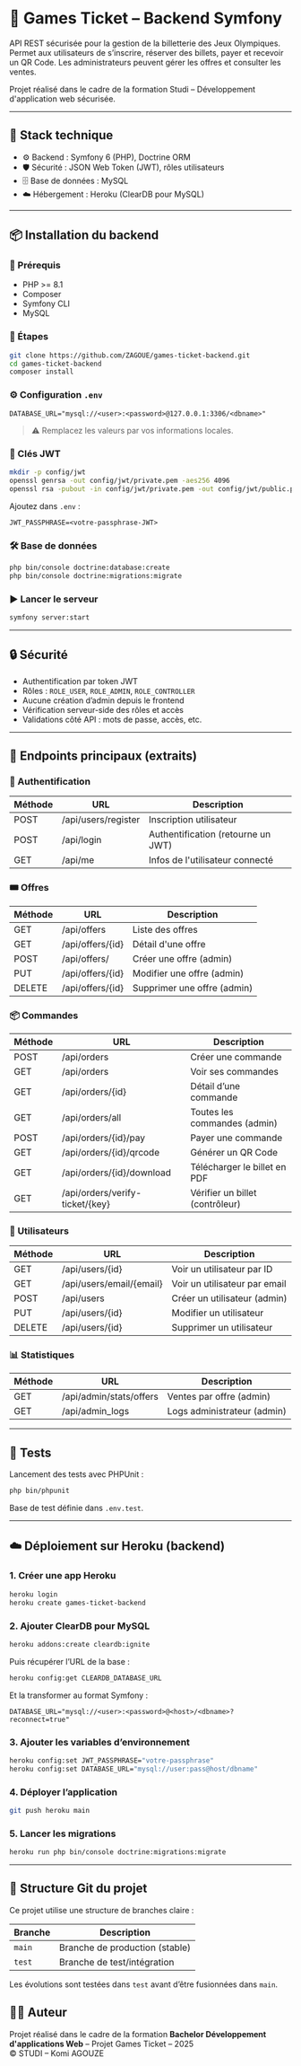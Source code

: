 # 🎫 Games Ticket – Backend Symfony

API REST sécurisée pour la gestion de la billetterie des Jeux Olympiques.  
Permet aux utilisateurs de s’inscrire, réserver des billets, payer et recevoir un QR Code. Les administrateurs peuvent gérer les offres et consulter les ventes.

Projet réalisé dans le cadre de la formation Studi – Développement d'application web sécurisée.

---

## 🧰 Stack technique

- ⚙️ Backend : Symfony 6 (PHP), Doctrine ORM
- 🛡️ Sécurité : JSON Web Token (JWT), rôles utilisateurs
- 🗄️ Base de données : MySQL
- ☁️ Hébergement : Heroku (ClearDB pour MySQL)

---

## 📦 Installation du backend

### 🔧 Prérequis

- PHP >= 8.1
- Composer
- Symfony CLI
- MySQL

### 🚀 Étapes

```bash
git clone https://github.com/ZAGOUE/games-ticket-backend.git
cd games-ticket-backend
composer install
```

### ⚙️ Configuration `.env`

```env
DATABASE_URL="mysql://<user>:<password>@127.0.0.1:3306/<dbname>"
```

> ⚠️ Remplacez les valeurs par vos informations locales.

### 🔐 Clés JWT

```bash
mkdir -p config/jwt
openssl genrsa -out config/jwt/private.pem -aes256 4096
openssl rsa -pubout -in config/jwt/private.pem -out config/jwt/public.pem
```

Ajoutez dans `.env` :

```env
JWT_PASSPHRASE=<votre-passphrase-JWT>
```

### 🛠️ Base de données

```bash
php bin/console doctrine:database:create
php bin/console doctrine:migrations:migrate
```

### ▶️ Lancer le serveur

```bash
symfony server:start
```

---

## 🔒 Sécurité

- Authentification par token JWT
- Rôles : `ROLE_USER`, `ROLE_ADMIN`, `ROLE_CONTROLLER`
- Aucune création d’admin depuis le frontend
- Vérification serveur-side des rôles et accès
- Validations côté API : mots de passe, accès, etc.

---

## 📡 Endpoints principaux (extraits)

### 🔐 Authentification
| Méthode | URL                                      | Description                                 |
|---------|-------------------------------------------|---------------------------------------------|
| POST    | /api/users/register                       | Inscription utilisateur                      |
| POST    | /api/login                                | Authentification (retourne un JWT)           |
| GET     | /api/me                                   | Infos de l'utilisateur connecté              |

### 🎟️ Offres
| Méthode | URL                    | Description                  |
|---------|-------------------------|------------------------------|
| GET     | /api/offers             | Liste des offres             |
| GET     | /api/offers/{id}        | Détail d'une offre           |
| POST    | /api/offers/            | Créer une offre (admin)      |
| PUT     | /api/offers/{id}        | Modifier une offre (admin)   |
| DELETE  | /api/offers/{id}        | Supprimer une offre (admin)  |

### 📦 Commandes
| Méthode | URL                                | Description                         |
|---------|-------------------------------------|-------------------------------------|
| POST    | /api/orders                         | Créer une commande                   |
| GET     | /api/orders                         | Voir ses commandes                   |
| GET     | /api/orders/{id}                    | Détail d’une commande                |
| GET     | /api/orders/all                     | Toutes les commandes (admin)        |
| POST    | /api/orders/{id}/pay                | Payer une commande                   |
| GET     | /api/orders/{id}/qrcode             | Générer un QR Code                   |
| GET     | /api/orders/{id}/download           | Télécharger le billet en PDF         |
| GET     | /api/orders/verify-ticket/{key}     | Vérifier un billet (contrôleur)      |

### 👤 Utilisateurs
| Méthode | URL                                | Description                         |
|---------|-------------------------------------|-------------------------------------|
| GET     | /api/users/{id}                     | Voir un utilisateur par ID          |
| GET     | /api/users/email/{email}            | Voir un utilisateur par email       |
| POST    | /api/users                          | Créer un utilisateur (admin)        |
| PUT     | /api/users/{id}                     | Modifier un utilisateur             |
| DELETE  | /api/users/{id}                     | Supprimer un utilisateur            |

### 📊 Statistiques
| Méthode | URL                                | Description                         |
|---------|-------------------------------------|-------------------------------------|
| GET     | /api/admin/stats/offers             | Ventes par offre (admin)            |
| GET     | /api/admin_logs                     | Logs administrateur (admin)         |

---

## 🧪 Tests

Lancement des tests avec PHPUnit :


```bash
php bin/phpunit
```

Base de test définie dans `.env.test`.

---

## ☁️ Déploiement sur Heroku (backend)

### 1. Créer une app Heroku

```bash
heroku login
heroku create games-ticket-backend
```

### 2. Ajouter ClearDB pour MySQL

```bash
heroku addons:create cleardb:ignite
```

Puis récupérer l’URL de la base :

```bash
heroku config:get CLEARDB_DATABASE_URL
```

Et la transformer au format Symfony :

```env
DATABASE_URL="mysql://<user>:<password>@<host>/<dbname>?reconnect=true"
```

### 3. Ajouter les variables d’environnement

```bash
heroku config:set JWT_PASSPHRASE="votre-passphrase"
heroku config:set DATABASE_URL="mysql://user:pass@host/dbname"
```

### 4. Déployer l’application

```bash
git push heroku main
```

### 5. Lancer les migrations

```bash
heroku run php bin/console doctrine:migrations:migrate
```

---
## 🧭 Structure Git du projet

Ce projet utilise une structure de branches claire :

| Branche | Description                     |
|---------|----------------------------------|
| `main`  | Branche de production (stable)   |
| `test`  | Branche de test/intégration      |

Les évolutions sont testées dans `test` avant d’être fusionnées dans `main`.

## 🧑‍💻 Auteur

Projet réalisé dans le cadre de la formation **Bachelor Développement d'applications Web** – Projet Games Ticket – 2025  
© STUDI – Komi AGOUZE
